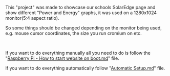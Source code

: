 This "project" was made to showcase our schools SolarEdge page and show different "Power and Energy" graphs, it was used on a 1280x1024 monitor(5:4 aspect ratio).

So some things should be changed depending on the monitor being used, e.g. mouse cursor coordinates, the size you run cromium on etc.

<br />

If you want to do everything manually all you need to do is follow the "[Raspberry Pi - How to start website on boot.md](https://github.com/Hamid3DATA/SolarEdge/blob/main/Raspberry%20Pi%20-%20How%20to%20start%20website%20on%20boot.md)" file.

If you want to do everything automatically follow "[Automatic Setup.md](https://github.com/Hamid3DATA/SolarEdge/blob/main/Automatic%20Setup.md)" file.

